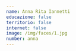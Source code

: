 ```yaml
---
name: Anna Rita Iannetti
educazione: false
territorio: false
internet: false
image: /img/faces/1.jpg
number: anna
---
```

